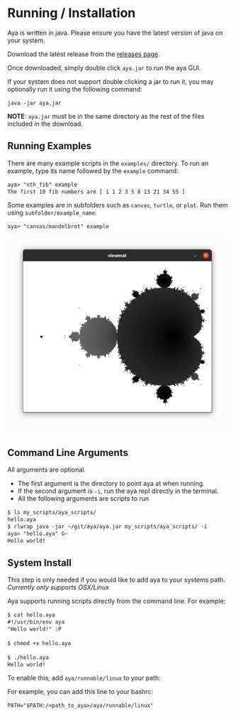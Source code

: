 # Running / Installation

Aya is written in java. Please ensure you have the latest version of java on your system. 

Download the latest release from the [releases page](https://github.com/aya-lang/aya/releases).

Once downloaded, simply double click `aya.jar` to run the aya GUI. 

If your system does not support double clicking a jar to run it, you may optionally run it using the following command:

```
java -jar aya.jar
```

**NOTE**: `aya.jar` must be in the same directory as the rest of the files included in the download.

## Running Examples

There are many example scripts in the `examples/` directory. To run an example, type its name followed by the `example` command:

```
aya> "nth_fib" example
The first 10 fib numbers are [ 1 1 2 3 5 8 13 21 34 55 ]
```

Some examples are in subfolders such as `canvas`, `turtle`, or `plot`. Run them using `subfolder/example_name`:

```
aya> "canvas/mandelbrot" example
```

![img/mandelbrot_example.png](img/mandelbrot_example.png)

## Command Line Arguments

All arguments are optional. 

  - The first argument is the directory to point aya at when running.
  - If the second argument is `-i`, run the aya repl directly in the terminal.
  - All the following arguments are scripts to run


```
$ ls my_scripts/aya_scripts/
hello.aya
$ rlwrap java -jar ~/git/aya/aya.jar my_scripts/aya_scripts/ -i
aya> "hello.aya" G~
Hello world!
```

## System Install

This step is only needed if you would like to add aya to your systems path. *Currently only supports OSX/Linux*

Aya supports running scripts directly from the command line. For example:

```
$ cat hello.aya 
#!/usr/bin/env aya
"Hello world!" :P

$ chmod +x hello.aya

$ ./hello.aya 
Hello world!
```

To enable this, add `aya/runnable/linux` to your path:

For example, you can add this line to your bashrc:

```
PATH="$PATH:/<path_to_aya>/aya/runnable/linux"
```
